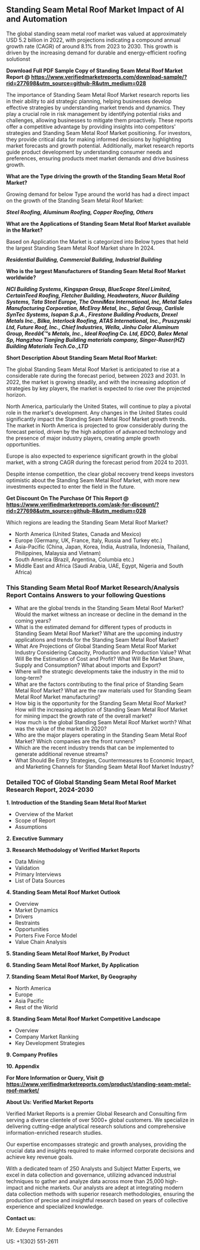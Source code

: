 <h2>Standing Seam Metal Roof Market Impact of AI and Automation</h2>The global standing seam metal roof market was valued at approximately USD 5.2 billion in 2022, with projections indicating a compound annual growth rate (CAGR) of around 8.1% from 2023 to 2030. This growth is driven by the increasing demand for durable and energy-efficient roofing solutionst</p><p id="" class=""><strong>Download Full PDF Sample Copy of Standing Seam Metal Roof Market Report @ <a href="https://www.verifiedmarketreports.com/download-sample/?rid=277698&utm_source=github-R&utm_medium=028" target="_blank">https://www.verifiedmarketreports.com/download-sample/?rid=277698&utm_source=github-R&utm_medium=028</a></strong></p><p>The importance of&nbsp;Standing Seam Metal Roof Market research reports lies in their ability to aid strategic planning, helping businesses develop effective strategies by understanding market trends and dynamics. They play a crucial role in risk management by identifying potential risks and challenges, allowing businesses to mitigate them proactively. These reports offer a competitive advantage by providing insights into competitors' strategies and Standing Seam Metal Roof Market positioning. For investors, they provide critical data for making informed decisions by highlighting market forecasts and growth potential. Additionally, market research reports guide product development by understanding consumer needs and preferences, ensuring products meet market demands and drive business growth.</p><p><strong>What are the&nbsp;Type driving the growth of the Standing Seam Metal Roof Market?</strong></p><p id="" class="">Growing demand for below Type around the world has had a direct impact on the growth of the Standing Seam Metal Roof Market:</p><em><strong>Steel Roofing, Aluminum Roofing, Copper Roofing, Others</strong></em></p><strong>What are the&nbsp;Applications&nbsp;of Standing Seam Metal Roof Market available in the Market?</strong></p><p id="" class="">Based on Application the Market is categorized into Below types that held the largest Standing Seam Metal Roof Market share In 2024.</p><em><strong>Residential Building, Commercial Building, Industrial Building</strong></em></p><strong>Who is the largest Manufacturers of Standing Seam Metal Roof Market worldwide?</strong></p><p><em><strong>NCI Building Systems, Kingspan Group, BlueScope Steel Limited, CertainTeed Roofing, Fletcher Building, Headwaters, Nucor Building Systems, Tata Steel Europe, The OmniMax International, Inc, Metal Sales Manufacturing Corporation, McElroy Metal, Inc., Safal Group, Carlisle SynTec Systems, Isopan S.p.A., Firestone Building Products, Drexel Metals Inc., Bilka, Interlock Roofing, ATAS International, Inc., Pruszynski Ltd, Future Roof, Inc., Chief Industries, Wella, Jinhu Color Aluminum Group, Reedâ€™s Metals, Inc., Ideal Roofing Co. Ltd, EDCO, Balex Metal Sp, Hangzhou Tianjing Building materials company, Singer-Ruser(HZ) Building Materials Tech.Co.,LTD</strong></em></p><p id="" class=""><strong>Short Description About Standing Seam Metal Roof Market:</strong></p><p>The global Standing Seam Metal Roof Market is anticipated to rise at a considerable rate during the forecast period, between 2023 and 2031. In 2022, the market is growing steadily, and with the increasing adoption of strategies by key players, the market is expected to rise over the projected horizon.</p><p>North America, particularly the United States, will continue to play a pivotal role in the market's development. Any changes in the United States could significantly impact the Standing Seam Metal Roof Market growth trends. The market in North America is projected to grow considerably during the forecast period, driven by the high adoption of advanced technology and the presence of major industry players, creating ample growth opportunities.</p><p>Europe is also expected to experience significant growth in the global market, with a strong CAGR during the forecast period from 2024 to 2031.</p><p>Despite intense competition, the clear global recovery trend keeps investors optimistic about the Standing Seam Metal Roof Market, with more new investments expected to enter the field in the future.</p><p id="" class=""><strong>Get Discount On The Purchase Of This Report @ <a href="https://www.verifiedmarketreports.com/ask-for-discount/?rid=277698&utm_source=github-R&utm_medium=028" target="_blank">https://www.verifiedmarketreports.com/ask-for-discount/?rid=277698&utm_source=github-R&utm_medium=028</a></strong></p>Which regions are leading the Standing Seam Metal Roof Market?</p><ul><li>North America (United States, Canada and Mexico)</li><li>Europe (Germany, UK, France, Italy, Russia and Turkey etc.)</li><li>Asia-Pacific (China, Japan, Korea, India, Australia, Indonesia, Thailand, Philippines, Malaysia and Vietnam)</li><li>South America (Brazil, Argentina, Columbia etc.)</li><li>Middle East and Africa (Saudi Arabia, UAE, Egypt, Nigeria and South Africa)</li></ul><h3 id="" class="">This Standing Seam Metal Roof Market Research/Analysis Report Contains Answers to your following Questions</h3><ul><li>What are the global trends in the Standing Seam Metal Roof Market? Would the market witness an increase or decline in the demand in the coming years?</li><li>What is the estimated demand for different types of products in Standing Seam Metal Roof Market? What are the upcoming industry applications and trends for the Standing Seam Metal Roof Market?</li><li>What Are Projections of Global Standing Seam Metal Roof Market Industry Considering Capacity, Production and Production Value? What Will Be the Estimation of Cost and Profit? What Will Be Market Share, Supply and Consumption? What about imports and Export?</li><li>Where will the strategic developments take the industry in the mid to long-term?</li><li>What are the factors contributing to the final price of Standing Seam Metal Roof Market? What are the raw materials used for Standing Seam Metal Roof Market manufacturing?</li><li>How big is the opportunity for the Standing Seam Metal Roof Market? How will the increasing adoption of Standing Seam Metal Roof Market for mining impact the growth rate of the overall market?</li><li>How much is the global Standing Seam Metal Roof Market worth? What was the value of the market In 2020?</li><li>Who are the major players operating in the Standing Seam Metal Roof Market? Which companies are the front runners?</li><li>Which are the recent industry trends that can be implemented to generate additional revenue streams?</li><li>What Should Be Entry Strategies, Countermeasures to Economic Impact, and Marketing Channels for Standing Seam Metal Roof Market Industry?</li></ul><h3 id="" class="">Detailed TOC of Global Standing Seam Metal Roof Market Research Report, 2024-2030</h3><p id="" class=""><strong>1. Introduction of the Standing Seam Metal Roof Market</strong></p><ul><li>Overview of the Market</li><li>Scope of Report</li><li>Assumptions</li></ul><p id="" class=""><strong>2. Executive Summary</strong></p><p id="" class=""><strong>3. Research Methodology of Verified Market Reports</strong></p><ul><li>Data Mining</li><li>Validation</li><li>Primary Interviews</li><li>List of Data Sources</li></ul><p id="" class=""><strong>4. Standing Seam Metal Roof Market Outlook</strong></p><ul><li>Overview</li><li>Market Dynamics</li><li>Drivers</li><li>Restraints</li><li>Opportunities</li><li>Porters Five Force Model</li><li>Value Chain Analysis</li></ul><p id="" class=""><strong>5. Standing Seam Metal Roof Market, By Product</strong></p><p id="" class=""><strong>6. Standing Seam Metal Roof Market, By Application</strong></p><p id="" class=""><strong>7. Standing Seam Metal Roof Market, By Geography</strong></p><ul><li>North America</li><li>Europe</li><li>Asia Pacific</li><li>Rest of the World</li></ul><p id="" class=""><strong>8. Standing Seam Metal Roof Market Competitive Landscape</strong></p><ul><li>Overview</li><li>Company Market Ranking</li><li>Key Development Strategies</li></ul><p id="" class=""><strong>9. Company Profiles</strong></p><p id="" class=""><strong>10. Appendix</strong></p><p id="" class=""><strong>For More Information or Query, Visit @ <a href="https://www.verifiedmarketreports.com/product/standing-seam-metal-roof-market/" target="_blank">https://www.verifiedmarketreports.com/product/standing-seam-metal-roof-market/</a></strong></p><p id="" class=""><strong>About Us: Verified Market Reports</strong></p><p id="" class="">Verified Market Reports is a premier Global Research and Consulting firm serving a diverse clientele of over 5000+ global customers. We specialize in delivering cutting-edge analytical research solutions and comprehensive information-enriched research studies.</p><p id="" class="">Our expertise encompasses strategic and growth analyses, providing the crucial data and insights required to make informed corporate decisions and achieve key revenue goals.</p><p id="" class="">With a dedicated team of 250 Analysts and Subject Matter Experts, we excel in data collection and governance, utilizing advanced industrial techniques to gather and analyze data across more than 25,000 high-impact and niche markets. Our analysts are adept at integrating modern data collection methods with superior research methodologies, ensuring the production of precise and insightful research based on years of collective experience and specialized knowledge.</p><p id="" class=""><strong>Contact us:</strong></p><p id="" class="">Mr. Edwyne Fernandes</p><p id="" class="">US: +1(302) 551-2611</p>